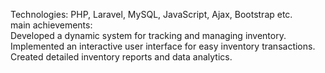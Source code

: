 Technologies: PHP, Laravel, MySQL, JavaScript, Ajax, Bootstrap etc.<br/>
main achievements:<br/>
Developed a dynamic system for tracking and managing inventory.<br/>
Implemented an interactive user interface for easy inventory transactions.<br/>
Created detailed inventory reports and data analytics.<br/>
